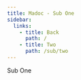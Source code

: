 ```yaml
---
title: Madoc - Sub One
sidebar:
  links:
    - title: Back
      path: /
    - title: Two
      path: /sub/two
---
```


Sub One
